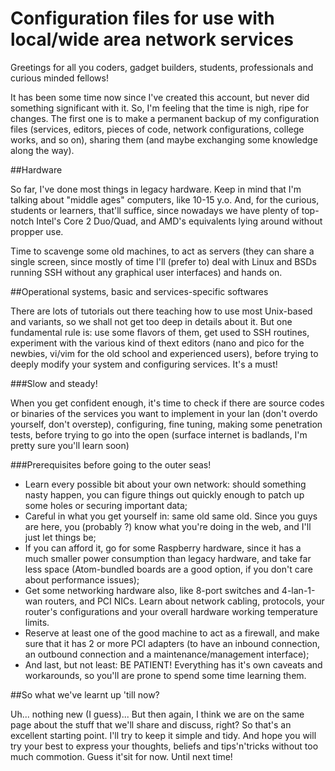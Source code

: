 # Configuration files for use with local/wide area network services

Greetings for all you coders, gadget builders, students, professionals and curious minded  fellows!

It has been some time now since I've created this account, but never did something significant with it. So, I'm feeling that the time is nigh, ripe for changes. The first one is to make a permanent backup of my configuration files (services, editors, pieces of code, network configurations, college works, and so on), sharing them (and maybe exchanging some knowledge along the way).

##Hardware

So far, I've done most things in legacy hardware. Keep in mind that I'm talking about "middle ages" computers, like 10-15 y.o. And, for the curious, students or learners, that'll suffice, since nowadays we have plenty of top-notch Intel's Core 2 Duo/Quad, and AMD's equivalents lying around without propper use.

Time to scavenge some old machines, to act as servers (they can share a single screen, since mostly of time I'll (prefer to) deal with Linux and BSDs running SSH without any graphical user interfaces) and hands on.

##Operational systems, basic and services-specific softwares

There are lots of tutorials out there teaching how to use most Unix-based and variants, so we shall not get too deep in details about it. But one fundamental rule is: use some flavors of them, get used to SSH routines, experiment with the various kind of thext editors (nano and pico for the newbies, vi/vim for the old school and experienced users), before trying to deeply modify your system and configuring services. It's a must!

###Slow and steady!

When you get confident enough, it's time to check if there are source codes or binaries of the services you want to implement in your lan (don't overdo yourself, don't overstep), configuring, fine tuning, making some penetration tests, before trying to go into the open (surface internet is badlands, I'm pretty sure you'll learn soon)

###Prerequisites before going to the outer seas!

- Learn every possible bit about your own network: should something nasty happen, you can figure things out quickly enough to patch up some holes or securing important data;
- Careful in what you get yourself in: same old same old. Since you guys are here, you (probably ?) know what you're doing in the web, and I'll just let things be;
- If you can afford it, go for some Raspberry hardware, since it has a much smaller power consumption than legacy hardware, and take far less space (Atom-bundled boards are a good option, if you don't care about performance issues);
- Get some networking hardware also, like 8-port switches and 4-lan-1-wan routers, and PCI NICs. Learn about network cabling, protocols, your router's configurations and your overall hardware working temperature limits.
- Reserve at least one of the good machine to act as a firewall, and make sure that it has 2 or more PCI adapters (to have an inbound connection, an outbound connection and a maintenance/management interface);
- And last, but not least: BE PATIENT! Everything has it's own caveats and workarounds, so you'll are prone to spend some time learning them.

##So what we've learnt up 'till now?

Uh... nothing new (I guess)... But then again, I think we are on the same page about the stuff that we'll share and discuss, right? So that's an excellent starting point. I'll try to keep it simple and tidy. And hope you will try your best to express your thoughts, beliefs and tips'n'tricks without too much commotion.
Guess it'sit for now. Until next time!
